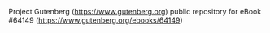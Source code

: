 Project Gutenberg (https://www.gutenberg.org) public repository for
eBook #64149 (https://www.gutenberg.org/ebooks/64149)
